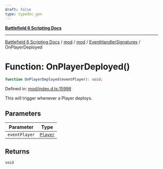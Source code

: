 ```yaml
---
draft: false
type: typedoc_gen
---
```


[**Battlefield 6 Scripting Docs**](../../../../_index.md)

***

[Battlefield 6 Scripting Docs](../../../../_index.md) / [mod](../../../_index.md) / [mod](../../_index.md) / [EventHandlerSignatures](../_index.md) / OnPlayerDeployed

# Function: OnPlayerDeployed()

```ts
function OnPlayerDeployed(eventPlayer): void;
```

Defined in: [mod/index.d.ts:15998](https://github.com/battlefield-portal-community/portal-docs/blob/ff09b2690670f74de7e97198022e5a97ff1161ff/generators/santiago/mod/index.d.ts#L15998)

This will trigger whenever a Player deploys.

## Parameters

| Parameter | Type |
| ------ | ------ |
| `eventPlayer` | [`Player`](../../Player/_index.md) |

## Returns

`void`
